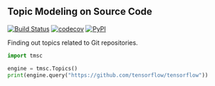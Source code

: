 ## Topic Modeling on Source Code

[![Build Status](https://travis-ci.org/src-d/tmsc.svg)](https://travis-ci.org/src-d/tmsc) [![codecov](https://codecov.io/github/src-d/tmsc/coverage.svg?branch=develop)](https://codecov.io/gh/src-d/tmsc) [![PyPI](https://img.shields.io/pypi/v/tmsc.svg)](https://pypi.python.org/pypi/tmsc)

Finding out topics related to Git repositories.

```python
import tmsc

engine = tmsc.Topics()
print(engine.query("https://github.com/tensorflow/tensorflow"))
```